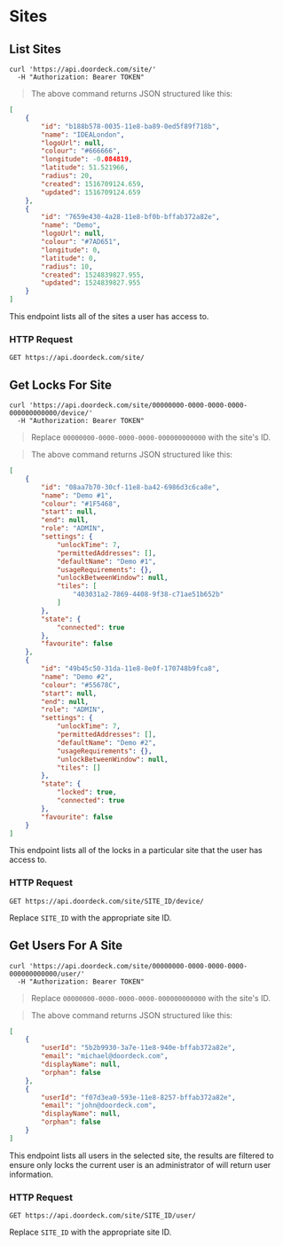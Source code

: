 # Sites

## List Sites

```shell
curl 'https://api.doordeck.com/site/'
  -H "Authorization: Bearer TOKEN"
```

> The above command returns JSON structured like this:

```json
[
    {
        "id": "b188b578-0035-11e8-ba89-0ed5f89f718b",
        "name": "IDEALondon",
        "logoUrl": null,
        "colour": "#666666",
        "longitude": -0.084819,
        "latitude": 51.521966,
        "radius": 20,
        "created": 1516709124.659,
        "updated": 1516709124.659
    },
    {
        "id": "7659e430-4a28-11e8-bf0b-bffab372a82e",
        "name": "Demo",
        "logoUrl": null,
        "colour": "#7AD651",
        "longitude": 0,
        "latitude": 0,
        "radius": 10,
        "created": 1524839827.955,
        "updated": 1524839827.955
    }
]
```

This endpoint lists all of the sites a user has access to.

### HTTP Request

`GET https://api.doordeck.com/site/`

## Get Locks For Site

```shell
curl 'https://api.doordeck.com/site/00000000-0000-0000-0000-000000000000/device/'
  -H "Authorization: Bearer TOKEN"
```

> Replace `00000000-0000-0000-0000-000000000000` with the site's ID.

> The above command returns JSON structured like this:

```json
[
    {
        "id": "08aa7b70-30cf-11e8-ba42-6986d3c6ca8e",
        "name": "Demo #1",
        "colour": "#1F5468",
        "start": null,
        "end": null,
        "role": "ADMIN",
        "settings": {
            "unlockTime": 7,
            "permittedAddresses": [],
            "defaultName": "Demo #1",
            "usageRequirements": {},
            "unlockBetweenWindow": null,
            "tiles": [
                "403031a2-7869-4408-9f38-c71ae51b652b"
            ]
        },
        "state": {
            "connected": true
        },
        "favourite": false
    },
    {
        "id": "49b45c50-31da-11e8-8e0f-170748b9fca8",
        "name": "Demo #2",
        "colour": "#55678C",
        "start": null,
        "end": null,
        "role": "ADMIN",
        "settings": {
            "unlockTime": 7,
            "permittedAddresses": [],
            "defaultName": "Demo #2",
            "usageRequirements": {},
            "unlockBetweenWindow": null,
            "tiles": []
        },
        "state": {
            "locked": true,
            "connected": true
        },
        "favourite": false
    }
]
```

This endpoint lists all of the locks in a particular site that the user has access to.

### HTTP Request

`GET https://api.doordeck.com/site/SITE_ID/device/`

Replace `SITE_ID` with the appropriate site ID.

## Get Users For A Site

```shell
curl 'https://api.doordeck.com/site/00000000-0000-0000-0000-000000000000/user/'
  -H "Authorization: Bearer TOKEN"
```

> Replace `00000000-0000-0000-0000-000000000000` with the site's ID.

> The above command returns JSON structured like this:

```json
[
    {
        "userId": "5b2b9930-3a7e-11e8-940e-bffab372a82e",
        "email": "michael@doordeck.com",
        "displayName": null,
        "orphan": false
    },
    {
        "userId": "f07d3ea0-593e-11e8-8257-bffab372a82e",
        "email": "john@doordeck.com",
        "displayName": null,
        "orphan": false
    }
]
```

This endpoint lists all users in the selected site, the results are filtered to ensure only locks the current user is an
administrator of will return user information.

### HTTP Request

`GET https://api.doordeck.com/site/SITE_ID/user/`

Replace `SITE_ID` with the appropriate site ID.